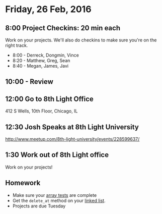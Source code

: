 Friday, 26 Feb, 2016
====================


8:00 Project Checkins: 20 min each
----------------------------------

Work on your projects.
We'll also do checkins to make sure you're on the right track.

* 8:00 - Derreck, Dongmin, Vince
* 8:20 - Matthew, Greg, Sean
* 8:40 - Megan, James, Javi

10:00 - Review
--------------



12:00 Go to 8th Light Office
----------------------------

412 S Wells, 10th Floor, Chicago, IL


12:30 Josh Speaks at 8th Light University
-----------------------------------------

http://www.meetup.com/8th-light-university/events/228599637/


1:30 Work out of 8th Light office
---------------------------------

Work on your projects!


Homework
--------

* Make sure your [array tests](https://github.com/CodePlatoon/daily/blob/2ac5e7c9ba303e91b79fbb4e3b87c5c31d2383b5/week-04/2016-02-23-tue.md#test-array)
  are complete
* Get the `delete_at` method on your [linked list](https://github.com/CodePlatoon/curriculum/blob/master/phase1/linked_list_tdd.md).
* Projects are due Tuesday
